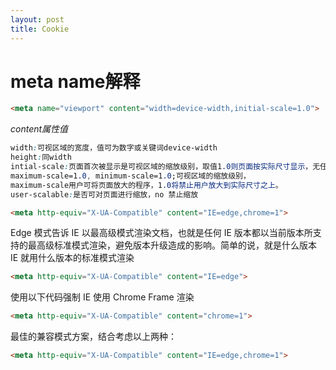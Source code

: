 ```yaml
---
layout: post
title: Cookie
---
```


# meta name解释

```HTML
<meta name="viewport" content="width=device-width,initial-scale=1.0">
```
_content属性值_
```css
width:可视区域的宽度，值可为数字或关键词device-width
height:同width
intial-scale:页面首次被显示是可视区域的缩放级别，取值1.0则页面按实际尺寸显示，无任何缩放
maximum-scale=1.0, minimum-scale=1.0;可视区域的缩放级别，
maximum-scale用户可将页面放大的程序，1.0将禁止用户放大到实际尺寸之上。
user-scalable:是否可对页面进行缩放，no 禁止缩放
``` 
```HTML
<meta http-equiv="X-UA-Compatible" content="IE=edge,chrome=1">
```
Edge 模式告诉 IE 以最高级模式渲染文档，也就是任何 IE 版本都以当前版本所支持的最高级标准模式渲染，避免版本升级造成的影响。简单的说，就是什么版本 IE 就用什么版本的标准模式渲染
```HTML
<meta http-equiv="X-UA-Compatible" content="IE=edge">
```
使用以下代码强制 IE 使用 Chrome Frame 渲染
```HTML
<meta http-equiv="X-UA-Compatible" content="chrome=1">
``` 
最佳的兼容模式方案，结合考虑以上两种：
```HTML
<meta http-equiv="X-UA-Compatible" content="IE=edge,chrome=1">
``` 